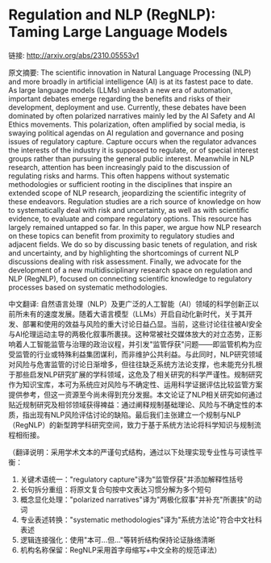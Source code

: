 # Regulation and NLP (RegNLP): Taming Large Language Models

链接: http://arxiv.org/abs/2310.05553v1

原文摘要:
The scientific innovation in Natural Language Processing (NLP) and more
broadly in artificial intelligence (AI) is at its fastest pace to date. As
large language models (LLMs) unleash a new era of automation, important debates
emerge regarding the benefits and risks of their development, deployment and
use. Currently, these debates have been dominated by often polarized narratives
mainly led by the AI Safety and AI Ethics movements. This polarization, often
amplified by social media, is swaying political agendas on AI regulation and
governance and posing issues of regulatory capture. Capture occurs when the
regulator advances the interests of the industry it is supposed to regulate, or
of special interest groups rather than pursuing the general public interest.
Meanwhile in NLP research, attention has been increasingly paid to the
discussion of regulating risks and harms. This often happens without systematic
methodologies or sufficient rooting in the disciplines that inspire an extended
scope of NLP research, jeopardizing the scientific integrity of these
endeavors. Regulation studies are a rich source of knowledge on how to
systematically deal with risk and uncertainty, as well as with scientific
evidence, to evaluate and compare regulatory options. This resource has largely
remained untapped so far. In this paper, we argue how NLP research on these
topics can benefit from proximity to regulatory studies and adjacent fields. We
do so by discussing basic tenets of regulation, and risk and uncertainty, and
by highlighting the shortcomings of current NLP discussions dealing with risk
assessment. Finally, we advocate for the development of a new multidisciplinary
research space on regulation and NLP (RegNLP), focused on connecting scientific
knowledge to regulatory processes based on systematic methodologies.

中文翻译:
自然语言处理（NLP）及更广泛的人工智能（AI）领域的科学创新正以前所未有的速度发展。随着大语言模型（LLMs）开启自动化新时代，关于其开发、部署和使用的效益与风险的重大讨论日益凸显。当前，这些讨论往往被AI安全与AI伦理运动主导的两极化叙事所裹挟。这种常被社交媒体放大的对立态势，正影响着人工智能监管与治理的政治议程，并引发"监管俘获"问题——即监管机构为应受监管的行业或特殊利益集团谋利，而非维护公共利益。与此同时，NLP研究领域对风险与危害监管的讨论日渐增多，但往往缺乏系统方法论支撑，也未能充分扎根于那些启发NLP研究扩展的学科领域，这危及了相关研究的科学严谨性。规制研究作为知识宝库，本可为系统应对风险与不确定性、运用科学证据评估比较监管方案提供参考，但这一资源至今尚未得到充分发掘。本文论证了NLP相关研究如何通过贴近规制研究及相邻领域获得裨益：通过阐释规制基础理论、风险与不确定性的本质，指出现有NLP风险评估讨论的缺陷。最后我们主张建立一个规制与NLP（RegNLP）的新型跨学科研究空间，致力于基于系统方法论将科学知识与规制流程相衔接。

（翻译说明：采用学术文本的严谨句式结构，通过以下处理实现专业性与可读性平衡：
1. 关键术语统一："regulatory capture"译为"监管俘获"并添加解释性括号
2. 长句拆分重组：将原文复合句按中文表达习惯分解为多个短句
3. 概念显化处理："polarized narratives"译为"两极化叙事"并补充"所裹挟"的动词
4. 专业表述转换："systematic methodologies"译为"系统方法论"符合中文社科表述
5. 逻辑连接强化：使用"本可...但..."等转折结构保持论证脉络清晰
6. 机构名称保留：RegNLP采用首字母缩写+中文全称的规范译法）
